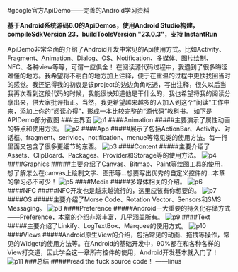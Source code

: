 #google官方ApiDemo——完善的Android学习资料

**基于Android系统源码6.0的ApiDemos，使用Android Studio构建，compileSdkVersion 23，buildToolsVersion "23.0.3"，支持 InstantRun**


ApiDemo非常全面的介绍了Android开发中常见的Api使用方式。比如Activity、Fragment、Animation、Dialog、OS、Notification、多媒体、图片绘制、NFC、各种view等等，可谓一应俱全！
在阅读源代码过程中，我遇到了很多晦涩难懂的地方。我希望将不明白的地方加上注释，便于在重温的过程中更快找回当时的感觉。我还记得我的初衷是该project的边边角角吃透，写出注释，很久以后当我再次看到这段代码的时候，我能很快知道他是干什么的，我也希望将我的阅读分享出来，供大家批评指正。当然，我更希望越来越多的人加入到这个“阅读”工作中来，添加上你的“阅读心得”，形成一本比较完整的“源代码”教科书。
如下是APIDemo部分截图
###主界面
![p1](https://raw.githubusercontent.com/MaxQiuYang/android_api_demos/d4516b23bed4519532a50020cef056870cbc183f/pic/Screenshot_2016-12-17-14-02-32-682_com.example.an.png)
####Animation
#####主要演示了属性动画的特点和使用方法。
![p2](https://raw.githubusercontent.com/MaxQiuYang/android_api_demos/d4516b23bed4519532a50020cef056870cbc183f/pic/Screenshot_2016-12-17-14-10-49-075_com.example.an.png)
####App
#####展示了包括ActionBar、Activity、对话框、fragment、serivice、notification、menue等常见类的使用方法。每一行里面又包含了很多更细节的东西。
![p3](https://raw.githubusercontent.com/MaxQiuYang/android_api_demos/d4516b23bed4519532a50020cef056870cbc183f/pic/Screenshot_2016-12-17-14-19-57-433_com.example.an.png)
####Content
#####主要介绍了Assets、ClipBoard、Packages、Provider和Storage等的使用方法。
![p4](https://raw.githubusercontent.com/MaxQiuYang/android_api_demos/d4516b23bed4519532a50020cef056870cbc183f/pic/Screenshot_2016-12-17-14-21-16-764_com.example.an.png)
####Graphics
#####主要介绍了Canvas、Bitmap、Paint等绘图工具的使用，想了解怎么在canvas上绘制文字、图形等…想要写出优秀的自定义控件的…本章的学习必不可少！
![p5](https://raw.githubusercontent.com/MaxQiuYang/android_api_demos/d4516b23bed4519532a50020cef056870cbc183f/pic/Screenshot_2016-12-17-14-25-20-505_com.example.an.png)
####Media
#####多媒体相关的介绍。
![p6](https://raw.githubusercontent.com/MaxQiuYang/android_api_demos/d4516b23bed4519532a50020cef056870cbc183f/pic/)
####NFC
#####NFC开发也是越来越流行的，这里应该有你想要的。
![p7](https://raw.githubusercontent.com/MaxQiuYang/android_api_demos/d4516b23bed4519532a50020cef056870cbc183f/pic/)
####OS
#####主要介绍了Morse Code、Rotation Vector、Sensors和SMS Messaging。
![p8](https://raw.githubusercontent.com/MaxQiuYang/android_api_demos/d4516b23bed4519532a50020cef056870cbc183f/pic/)
####Preference
#####Android一大重要的持久化存储方式——Preference，本章的介绍非常丰富，几乎涵盖所有。
![p9](https://raw.githubusercontent.com/MaxQiuYang/android_api_demos/d4516b23bed4519532a50020cef056870cbc183f/pic/)
####Text
#####主要介绍了Linkify、LogTextBox、Marquee的使用方式。
![p10](https://raw.githubusercontent.com/MaxQiuYang/android_api_demos/d4516b23bed4519532a50020cef056870cbc183f/pic/)
####Views
#####Android原生View的介绍，包括常见的动画、拖拽等操作，常见的Widget的使用方法等。在Android的基础开发中，90%都在和各种各样的View打交道，因此学会这一章所有控件的使用，Android开发基本就入门了！
![p11](https://raw.githubusercontent.com/MaxQiuYang/android_api_demos/d4516b23bed4519532a50020cef056870cbc183f/pic/)
###总结
#####read the fuck source code！
                      ——linus
